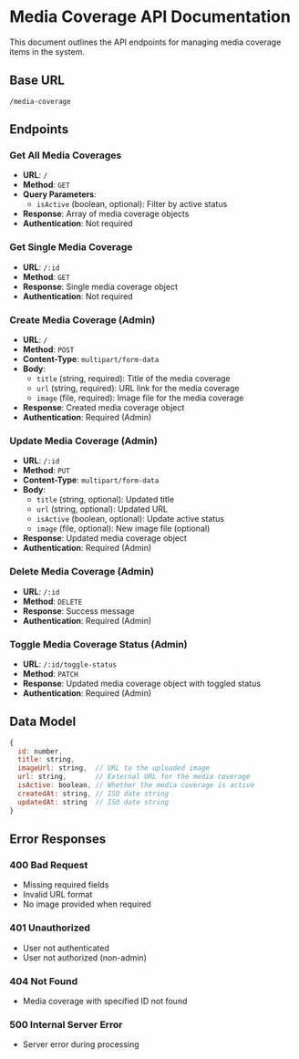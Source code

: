 # Media Coverage API Documentation

This document outlines the API endpoints for managing media coverage items in the system.

## Base URL
`/media-coverage`

## Endpoints

### Get All Media Coverages
- **URL**: `/`
- **Method**: `GET`
- **Query Parameters**:
  - `isActive` (boolean, optional): Filter by active status
- **Response**: Array of media coverage objects
- **Authentication**: Not required

### Get Single Media Coverage
- **URL**: `/:id`
- **Method**: `GET`
- **Response**: Single media coverage object
- **Authentication**: Not required

### Create Media Coverage (Admin)
- **URL**: `/`
- **Method**: `POST`
- **Content-Type**: `multipart/form-data`
- **Body**:
  - `title` (string, required): Title of the media coverage
  - `url` (string, required): URL link for the media coverage
  - `image` (file, required): Image file for the media coverage
- **Response**: Created media coverage object
- **Authentication**: Required (Admin)

### Update Media Coverage (Admin)
- **URL**: `/:id`
- **Method**: `PUT`
- **Content-Type**: `multipart/form-data`
- **Body**:
  - `title` (string, optional): Updated title
  - `url` (string, optional): Updated URL
  - `isActive` (boolean, optional): Update active status
  - `image` (file, optional): New image file (optional)
- **Response**: Updated media coverage object
- **Authentication**: Required (Admin)

### Delete Media Coverage (Admin)
- **URL**: `/:id`
- **Method**: `DELETE`
- **Response**: Success message
- **Authentication**: Required (Admin)

### Toggle Media Coverage Status (Admin)
- **URL**: `/:id/toggle-status`
- **Method**: `PATCH`
- **Response**: Updated media coverage object with toggled status
- **Authentication**: Required (Admin)

## Data Model

```javascript
{
  id: number,
  title: string,
  imageUrl: string,  // URL to the uploaded image
  url: string,       // External URL for the media coverage
  isActive: boolean, // Whether the media coverage is active
  createdAt: string, // ISO date string
  updatedAt: string  // ISO date string
}
```

## Error Responses

### 400 Bad Request
- Missing required fields
- Invalid URL format
- No image provided when required

### 401 Unauthorized
- User not authenticated
- User not authorized (non-admin)

### 404 Not Found
- Media coverage with specified ID not found

### 500 Internal Server Error
- Server error during processing
